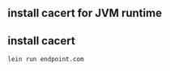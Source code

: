 install cacert for JVM runtime
--------------------------------


install cacert 
----

```
lein run endpoint.com
```
